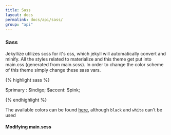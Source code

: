 ```yaml
---
title: Sass
layout: docs
permalink: docs/api/sass/
group: "api"
---
```


### Sass

Jekyllize utilizes scss for it's css, which jekyll will automatically convert and minify. All the styles related to materialize and this theme get put into main.css (generated from main.scss). In order to change the color scheme of this theme simply change these sass vars.

{% highlight sass %}

$primary : $indigo;
$accent: $pink;

{% endhighlight %}

The available colors can be found [here](http://materializecss.com/color.html), although `black` and `white` can't be used

#### Modifying main.scss
